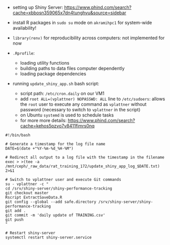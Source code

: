 -   setting up Shiny Server:
    <https://www.phind.com/search?cache=xbbosn359065x7dn4tunghvu&source=sidebar>
-   install R packages in `sudo su` mode on `akramihpc1` for system-wide
    availability!
-   `library(renv)` for reproducibility across computers: not implemented for now
-   `.Rprofile`:
    -   loading utility functions
    -   building paths to data files computer dependently 
    -   loading package dependencies


-   running `update_shiny_app.sh` bash script:

    -   script path: `/etc/cron.daily` on our VM1 
    -	add `root ALL=(vplattner) NOPASSWD: ALL` line to `/etc/sudoers`:  allows the `root` user to execute any command as `vplattner` without password (necessary to switch to `vplattner` in the script)
    -	on Ubuntu `systemd` is used to schedule tasks
    -   for more more details: <https://www.phind.com/search?cache=kehos5pzvo7v8411fimrs0nq>

```
#!/bin/bash

# Generate a timestamp for the log file name
DATE=$(date +"%Y-%m-%d_%H-%M")

# Redirect all output to a log file with the timestamp in the filename
exec > >(tee -a /mnt/ceph/_raw_data/rat_training_172/update_shiny_app_log_$DATE.txt) 2>&1

# Switch to vplattner user and execute Git commands
su - vplattner -c "
cd /srv/shiny-server/shiny-performance-tracking
git checkout master
Rscript ExtractSaveData.R
git config --global --add safe.directory /srv/shiny-server/shiny-performance-tracking
git add .
git commit -m 'daily update of TRAINING.csv'
git push
"

# Restart shiny-server
systemctl restart shiny-server.service
```


